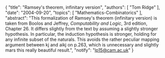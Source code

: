 {
    "title": "Ramsey's theorem, infinitary version",
    "authors": [
        "Tom Ridge"
    ],
    "date": "2004-09-20",
    "topics": [
        "Mathematics-Combinatorics"
    ],
    "abstract": "This formalization of Ramsey's theorem (infinitary version) is taken from Boolos and Jeffrey, <i>Computability and Logic</i>, 3rd edition, Chapter 26. It differs slightly from the text by assuming a slightly stronger hypothesis. In particular, the induction hypothesis is stronger, holding for any infinite subset of the naturals. This avoids the rather peculiar mapping argument between kj and aikj on p.263, which is unnecessary and slightly mars this really beautiful result.",
    "notify": "lp15@cam.ac.uk"
}